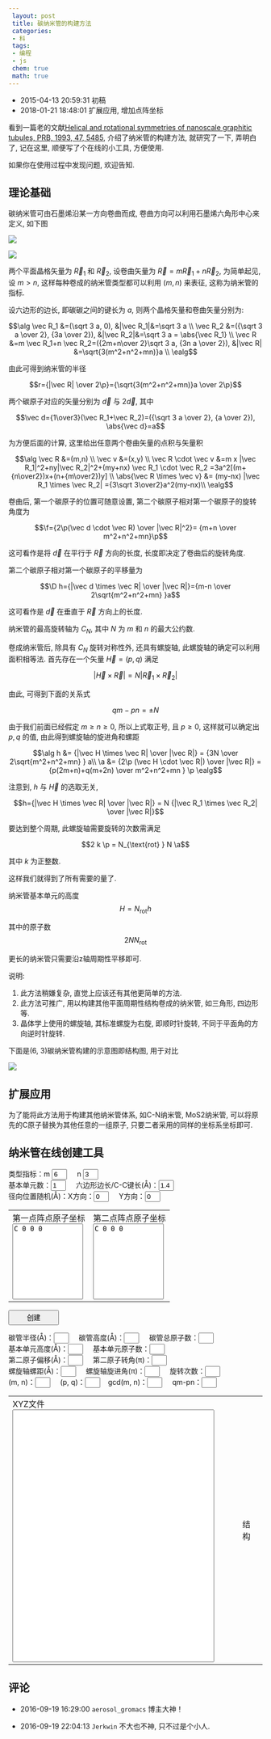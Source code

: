 ```yaml
---
 layout: post
 title: 碳纳米管的构建方法
 categories:
 - 科
 tags:
 - 编程
 - js
 chem: true
 math: true
---
```


- 2015-04-13 20:59:31 初稿
- 2018-01-21 18:48:01 扩展应用, 增加点阵坐标

看到一篇老的文献[Helical and rotational symmetries of nanoscale graphitic tubules, PRB, 1993, 47, 5485](http://journals.aps.org/prb/pdf/10.1103/PhysRevB.47.5485), 介绍了纳米管的构建方法, 就研究了一下, 弄明白了, 记在这里, 顺便写了个在线的小工具, 方便使用.

如果你在使用过程中发现问题, 欢迎告知.

## 理论基础

碳纳米管可由石墨烯沿某一方向卷曲而成, 卷曲方向可以利用石墨烯六角形中心来定义, 如下图

![](/pic/CNT_1.png)

![](/pic/CNT_4.png)

两个平面晶格矢量为 $\vec R_1$ 和 $\vec R_2$, 设卷曲矢量为 $\vec R=m \vec R_1+n \vec R_2$, 为简单起见, 设 $m > n$, 这样每种卷成的纳米管类型都可以利用 $(m,n)$ 来表征, 这称为纳米管的指标.

设六边形的边长, 即碳碳之间的键长为 $a$, 则两个晶格矢量和卷曲矢量分别为:

$$\alg
\vec R_1 &=(\sqrt 3 a, 0),                                               &|\vec R_1|&=\sqrt 3 a \\
\vec R_2 &=({\sqrt 3 a \over 2}, {3a \over 2}),                          &|\vec R_2|&=\sqrt 3 a = \abs{\vec R_1} \\
\vec R &=m \vec R_1+n \vec R_2=({2m+n\over 2}\sqrt 3 a, {3n a \over 2}), &|\vec R|  &=\sqrt{3(m^2+n^2+mn)}a \\
\ealg$$

由此可得到纳米管的半径

$$r={|\vec R| \over 2\p}={\sqrt{3(m^2+n^2+mn)}a \over 2\p}$$

两个碳原子对应的矢量分别为 $\vec d$ 与 $2\vec d$, 其中

$$\vec d={1\over3}(\vec R_1+\vec R_2)=({\sqrt 3 a \over 2}, {a \over 2}), \abs{\vec d}=a$$

为方便后面的计算, 这里给出任意两个卷曲矢量的点积与矢量积

$$\alg
\vec R &=(m,n) \\
\vec v &=(x,y)  \\
\vec R \cdot \vec v &=m x |\vec R_1|^2+ny|\vec R_2|^2+(my+nx) \vec R_1 \cdot \vec R_2 =3a^2[(m+{n\over2})x+(n+{m\over2})y] \\
\abs{\vec R \times \vec v} &= (my-nx) |\vec R_1 \times \vec R_2| ={3\sqrt 3\over2}a^2(my-nx)\\
\ealg$$

卷曲后, 第一个碳原子的位置可随意设置, 第二个碳原子相对第一个碳原子的旋转角度为

$$\f={2\p(\vec d \cdot \vec R) \over |\vec R|^2}= {m+n \over m^2+n^2+mn}\p$$

这可看作是将 $\vec d$ 在平行于 $\vec R$ 方向的长度, 长度即决定了卷曲后的旋转角度.

第二个碳原子相对第一个碳原子的平移量为

$$\D h={|\vec d \times \vec R| \over |\vec R|}={m-n \over 2\sqrt{m^2+n^2+mn} }a$$

这可看作是 $\vec d$ 在垂直于 $\vec R$ 方向上的长度.

纳米管的最高旋转轴为 $C_N$, 其中 $N$ 为 $m$ 和 $n$ 的最大公约数.

卷成纳米管后, 除具有 $C_N$ 旋转对称性外, 还具有螺旋轴, 此螺旋轴的确定可以利用面积相等法. 首先存在一个矢量 $\vec H=(p,q)$ 满足

$$|\vec H \times \vec R|=N|\vec R_1 \times \vec R_2|$$

由此, 可得到下面的关系式

$$qm-pn=\pm N$$

由于我们前面已经假定 $m \ge n \ge 0$, 所以上式取正号, 且 $p \ge 0$, 这样就可以确定出 $p,q$ 的值, 由此得到螺旋轴的旋进角和螺距

$$\alg
h &= {|\vec H \times \vec R| \over |\vec R|} = {3N \over 2\sqrt{m^2+n^2+mn} } a\\
\a &= {2\p (\vec H \cdot \vec R|) \over |\vec R|} = {p(2m+n)+q(m+2n) \over m^2+n^2+mn } \p
\ealg$$

注意到, $h$ 与 $\vec H$ 的选取无关,

$$h={|\vec H \times \vec R| \over |\vec R|} = N {|\vec R_1 \times \vec R_2| \over |\vec R|}$$

要达到整个周期, 此螺旋轴需要旋转的次数需满足

$$2 k \p = N_{\text{rot} } N \a$$

其中 $k$ 为正整数.

这样我们就得到了所有需要的量了.

纳米管基本单元的高度 $$H=N_\text{rot} h$$

其中的原子数 $$2 N N_\text{rot}$$

更长的纳米管只需要沿z轴周期性平移即可.

说明:

1. 此方法稍嫌复杂, 直觉上应该还有其他更简单的方法.
1. 此方法可推广, 用以构建其他平面周期性结构卷成的纳米管, 如三角形, 四边形等.
3. 晶体学上使用的螺旋轴, 其标准螺旋为右旋, 即顺时针旋转, 不同于平面角的方向逆时针旋转.

下面是(6, 3)碳纳米管构建的示意图即结构图, 用于对比

![](/pic/CNT_2.png)

## 扩展应用

为了能将此方法用于构建其他纳米管体系, 如C-N纳米管, MoS2纳米管, 可以将原先的C原子替换为其他任意的一组原子, 只要二者采用的同样的坐标系坐标即可.

## 纳米管在线创建工具

类型指标：m <input type="box" id="wid" value="6" style="width:30px;"/> &nbsp;&nbsp;&nbsp;&nbsp;n <input type="box" id="hig" value="3" style="width:30px;"/> <br/>
基本单元数：<input type="box" id="cell" value="1" style="width:30px;"/> &nbsp;&nbsp;&nbsp;&nbsp;六边形边长/C-C键长(&#197;)：<input type="box" id="rcc" value="1.4" style="width:30px;"/> <br/>
径向位置随机(&#197;)：X方向：<input type="box" id="ranX" value="0" style="width:30px;"/> &nbsp;&nbsp;&nbsp;&nbsp;Y方向：<input type="box" id="ranY" value="0" style="width:30px;"/> <br/>

<table><tr>
<td>
	第一点阵点原子坐标<br/><textarea id="xyzP1" style="width:140px; height:150px; resize: none">C 0 0 0</textarea></td>
<td>
	第二点阵点原子坐标<br/><textarea id="xyzP2" style="width:140px; height:150px; resize: none">C 0 0 0</textarea></td>
</tr></table>

<input type="button" value="创建" onClick="genCoor()" style="width:100px; height:30px" /> <br/>

碳管半径(&#197;)：<input type="box" id="Radius" value="" style="width:30px;"/> &nbsp;&nbsp;&nbsp;&nbsp;碳管高度(&#197;)：<input type="box" id="Height" value="" style="width:30px;"/> &nbsp;&nbsp;&nbsp;&nbsp;碳管总原子数：<input type="box" id="Ntot" value="" style="width:30px;"/> <br/>
基本单元高度(&#197;)：<input type="box" id="Hcell" value="" style="width:30px;"/> &nbsp;&nbsp;&nbsp;&nbsp;基本单元原子数：<input type="box" id="Natm" value="" style="width:30px;"/> <br/>
第二原子偏移(&#197;)：<input type="box" id="Trs" value="" style="width:30px;"/> &nbsp;&nbsp;&nbsp;&nbsp;第二原子转角(&pi;)：<input type="box" id="Phi" value="" style="width:30px;"/><br/>
螺旋轴螺距(&#197;)：<input type="box" id="Sh" value="" style="width:30px;"/> &nbsp;&nbsp;&nbsp;&nbsp;螺旋轴旋进角(&pi;)：<input type="box" id="Sa" value="" style="width:30px;"/> &nbsp;&nbsp;&nbsp;&nbsp;旋转次数：<input type="box" id="Nrot" value="" style="width:30px;"/> <br/>
(m, n)：<input type="box" id="mn" value="" style="width:30px;"/>  &nbsp;&nbsp;&nbsp;&nbsp;(p, q)：<input type="box" id="pq" value="" style="width:30px;"/>&nbsp;&nbsp;&nbsp;&nbsp;gcd(m, n)：<input type="box" id="Ngcd" value="" style="width:30px;"/>  &nbsp;&nbsp;&nbsp;&nbsp;qm-pn：<input type="box" id="qmpn" value="" style="width:30px;"/> <br/>

<table><tr>
<td>
	XYZ文件<br/><textarea id="xyzCoor" style="width:400px; height:500px; resize: none"></textarea></td>
<td>
	<figure><figurecaption>结构</figurecaption><br/>
	<script>
		var Mol=new ChemDoodle.TransformCanvas3D('Mol-1', 400,500);
		Mol.specs.backgroundColor='black';
		Mol.specs.set3DRepresentation('Ball and Stick');
		Mol.specs.projectionPerspective_3D = false;
		Mol.loadMolecule(ChemDoodle.readXYZ("", 1));
	</script></td>
</tr></table>

<script>
var $=function(id){return document.getElementById(id)};
function norm(s){return s.replace(/^\s*\n*/,'').replace(/\s*\n*$/,'').replace(/\s+[\n|$]/g,'\n')}

function genCoor() {
	var Pi=Math.PI, TwoPi=2*Pi, Rad=180./Pi, i=0, j=0, k=0, tmp, txt, X0, Y0
	var m=parseInt($("wid").value), n=parseInt($("hig").value),
		a=parseFloat($("rcc").value),
		Ncell=parseFloat($("cell").value),
		Xran=parseFloat($("ranX").value), Yran=parseFloat($("ranY").value)

	var Sp1=[], Xp1=[], Yp1=[], Zp1=[], Sp2=[], Xp2=[], Yp2=[], Zp2=[]
	txt=norm($('xyzP1').value).split('\n'); Np1=txt.length
	for(i=0; i<Np1; i++) {
		tmp=txt[i].split(/\s+/)
		Sp1[i]=tmp[0]; Yp1[i]=tmp[1]
		Zp1[i]=tmp[2]; Xp1[i]=tmp[3]
	}
	txt=norm($('xyzP2').value).split('\n'); Np2=txt.length
	for(i=0; i<Np2; i++) {
		tmp=txt[i].split(/\s+/)
		Sp2[i]=tmp[0]; Yp2[i]=tmp[1]
		Zp2[i]=tmp[2]; Xp2[i]=tmp[3]
	}

	if(m<n) { i=m; m=n; n=i }

	var Rtmp=m*m+n*n+m*n,
		R=Math.sqrt(3*Rtmp)*a/TwoPi,
		Phi=(m+n)*Pi/Rtmp,
		Trs=(m-n)*a/(2*Math.sqrt(Rtmp))

	var Ngcd=gcd(m,n)
	var theta = TwoPi/Ngcd

	var p=0, q=0
	while((Ngcd+p*n)%m != 0) { p++ }
	var q = (Ngcd+p*n)/m

	var h = 3*Ngcd*a/(2*Math.sqrt(Rtmp)),
		alpha = Pi*(p*(2*m+n)+q*(m+2*n))/Rtmp

	var Nrot=0
	if(n==0 || m==n) Nrot = 2
	else {
		k = 1
		while((2*k*Rtmp)%(Ngcd*(p*(2*m+n)+q*(m+2*n)))!=0) { k++ }
		Nrot=(2*k*Rtmp)/(Ngcd*(p*(2*m+n)+q*(m+2*n)))
	}

	var Hcell = Nrot*h,
		Natm = Nrot * (Np1+Np2) * Ngcd,
		Ntot = Natm * Ncell

	$("Radius").value = R
	$("Height").value= Ncell*Hcell
	$("Ntot").value=Ntot
	$("Hcell").value=Hcell
	$("Natm").value=Natm
	i=gcd(m+n, Rtmp); $("Phi").value= (m+n)/i+"/"+Rtmp/i
	$("Trs").value= Trs
	$("mn").value="("+m+", "+n+")"
	$("pq").value="("+p+", "+q+")"
	$("Ngcd").value=Ngcd
	$("qmpn").value=q*m-p*n
	$("Sh").value=h
	i=gcd(p*(2*m+n)+q*(m+2*n), Rtmp); $("Sa").value=(p*(2*m+n)+q*(m+2*n))/i+"/"+Rtmp/i
	$("Nrot").value=Nrot

var ii, Iatm, Satm=[], Xatm=[], Yatm=[], Zatm=[]
	for(i=0; i<Ncell; i++) {
		for(j=0; j<Nrot; j++) {
			for(k=0; k<Ngcd; k++) {
				Iatm=Natm*i+(Np1+Np2)*Ngcd*j+(Np1+Np2)*k+1
				tmp=k*theta+(j+i*Nrot)*alpha
				for(ii=0; ii<Np1; ii++) {
					X1=R+parseFloat(Xp1[ii])
					Y1=  parseFloat(Yp1[ii])
					Satm[Iatm+ii] = Sp1[ii]
					Xatm[Iatm+ii] = X1*Math.cos(-tmp)-Y1*Math.sin(-tmp)
					Yatm[Iatm+ii] = X1*Math.sin(-tmp)+Y1*Math.cos(-tmp)
					Zatm[Iatm+ii] = parseFloat(Zp1[ii])+i*Hcell+j*h
				}

				X1 = R*Math.cos(-tmp)
				Y1 = R*Math.sin(-tmp)

				for(ii=0; ii<Np2; ii++) {
					X1=R+parseFloat(Xp2[ii])
					Y1=  parseFloat(Yp2[ii])
					X2 = X1*Math.cos(-tmp)-Y1*Math.sin(-tmp)
					Y2 = X1*Math.sin(-tmp)+Y1*Math.cos(-tmp)

					Satm[Iatm+Np1+ii]=Sp2[ii]
					Xatm[Iatm+Np1+ii] = X2*Math.cos(Phi) + Y2*Math.sin(Phi)
					Yatm[Iatm+Np1+ii] =-X2*Math.sin(Phi) + Y2*Math.cos(Phi)
					Zatm[Iatm+Np1+ii] = parseFloat(Zp2[ii])+i*Hcell+j*h + Trs
				}
			}
		}
	}

	var Fmol=Ntot+"\n" + "CNT:"+ m+"x"+n+" Rcc="+a+" Box:"+fmtNum(2*R,10.6) + fmtNum(2*R,10.6) + fmtNum(Ncell*Hcell,10.6) +"\n"

	for(i=1; i<=Ntot; i++) {
		X0 = Xatm[i]; Y0 = Yatm[i]
		if(Xran) X0 += Math.random()*Xran
		if(Yran) Y0 += Math.random()*Yran
		Fmol += printf('%3s',Satm[i]) + fmtNum(X0, 12.6) + fmtNum(Y0, 12.6) + fmtNum(Zatm[i], 12.6) + "\n"
	}

	$("xyzCoor").value=Fmol

	Mol.loadMolecule(ChemDoodle.readXYZ(Fmol, 1));
}

function gcd(a, b) {
// http://zh.wikipedia.org/wiki/辗转相除法
	var tmp=0
	while(b!=0) { tmp=b; b=a%b; a=tmp }
	return a
}

function fmtNum(num, fmt) {
	var fmt=String(fmt), m=fmt.split(".")[0]
	num=num.toFixed(fmt.split(".")[1])
	if(num.length<m) num=Array(m-num.length+1).join(" ")+num
	return num
}
function printf() {
	var map = {
		s: function(str, fmt) { var n=str.length; return n>fmt ? str : str+Array(fmt-n+1).join(' ')},
		f: function(str, fmt) { fmt=fmt.split('.'); str=parseFloat(str).toFixed(fmt[1]);
			var m=fmt[0], n=str.length; return n>m ? str : Array(m-n+1).join(' ')+str
		}
	}
	var args = Array.prototype.slice.call(arguments).slice();
	return args.shift().toString().replace(/%(-*\d*\.*\d*)([sf])/g, function(_, fmt, type){
		if(!args.length) throw new Error('Too few elements')
		return map[type](args.shift().toString(), fmt);
	});
}

</script>

## 评论

- 2016-09-19 16:29:00 `aerosol_gromacs` 博主大神！

- 2016-09-19 22:04:13 `Jerkwin` 不大也不神, 只不过是个小人.
